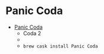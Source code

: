 # Panic Coda
- [Panic Coda](https://panic.com/coda/)
  -  Coda 2
  - 
  - `brew cask install Panic Coda`
